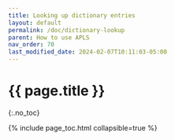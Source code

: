 ```yaml
---
title: Looking up dictionary entries
layout: default
permalink: /doc/dictionary-lookup
parent: How to use APLS
nav_order: 70
last_modified_date: 2024-02-07T10:11:03-05:00
---
```


# {{ page.title }}
{:.no_toc}

{% include page_toc.html collapsible=true %}

